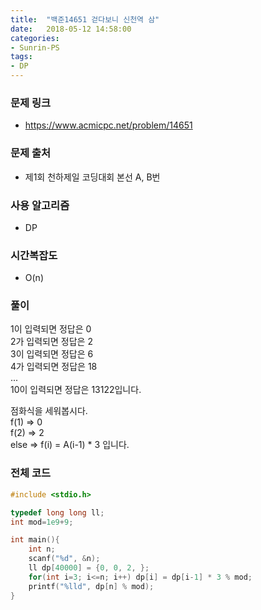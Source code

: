 ```yaml
---
title:  "백준14651 걷다보니 신천역 삼"
date:   2018-05-12 14:58:00
categories:
- Sunrin-PS
tags:
- DP
---
```


### 문제 링크
* https://www.acmicpc.net/problem/14651

### 문제 출처
* 제1회 천하제일 코딩대회 본선 A, B번

### 사용 알고리즘
* DP

### 시간복잡도
* O(n)

### 풀이
1이 입력되면 정답은 0<br>
2가 입력되면 정답은 2<br>
3이 입력되면 정답은 6<br>
4가 입력되면 정답은 18<br>
...<br>
10이 입력되면 정답은 13122입니다.

점화식을 세워봅시다.<br>
f(1) => 0<br>
f(2) => 2<br>
else => f(i) = A(i-1) * 3 입니다.

### 전체 코드
```cpp
#include <stdio.h>

typedef long long ll;
int mod=1e9+9;

int main(){
	int n;
	scanf("%d", &n);
	ll dp[40000] = {0, 0, 2, };
	for(int i=3; i<=n; i++) dp[i] = dp[i-1] * 3 % mod;
	printf("%lld", dp[n] % mod);
}
```
